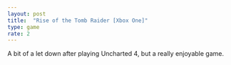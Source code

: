 ```yaml
---
layout: post
title:  "Rise of the Tomb Raider [Xbox One]"
type: game
rate: 2
---
```


A bit of a let down after playing Uncharted 4, but a really enjoyable game.


